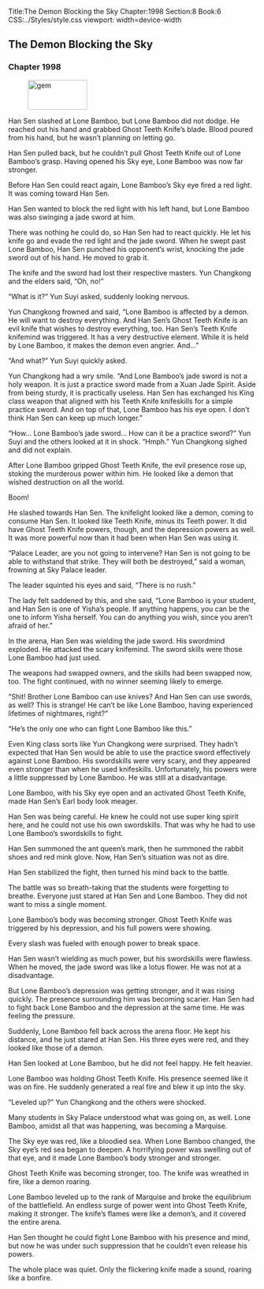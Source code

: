 Title:The Demon Blocking the Sky 
Chapter:1998 
Section:8 
Book:6 
CSS:../Styles/style.css 
viewport: width=device-width
  
## The Demon Blocking the Sky
### Chapter 1998 
<figure>
	<img src="../Images/gem.gif" alt="gem" id="gem" width="120" height="60" />
</figure>
  

  
  Han Sen slashed at Lone Bamboo, but Lone Bamboo did not dodge. He reached out his hand and grabbed Ghost Teeth Knife’s blade. Blood poured from his hand, but he wasn’t planning on letting go.

Han Sen pulled back, but he couldn’t pull Ghost Teeth Knife out of Lone Bamboo’s grasp. Having opened his Sky eye, Lone Bamboo was now far stronger.

Before Han Sen could react again, Lone Bamboo’s Sky eye fired a red light. It was coming toward Han Sen.

Han Sen wanted to block the red light with his left hand, but Lone Bamboo was also swinging a jade sword at him.

There was nothing he could do, so Han Sen had to react quickly. He let his knife go and evade the red light and the jade sword. When he swept past Lone Bamboo, Han Sen punched his opponent’s wrist, knocking the jade sword out of his hand. He moved to grab it.

The knife and the sword had lost their respective masters. Yun Changkong and the elders said, “Oh, no!”

“What is it?” Yun Suyi asked, suddenly looking nervous.

Yun Changkong frowned and said, “Lone Bamboo is affected by a demon. He will want to destroy everything. And Han Sen’s Ghost Teeth Knife is an evil knife that wishes to destroy everything, too. Han Sen’s Teeth Knife knifemind was triggered. It has a very destructive element. While it is held by Lone Bamboo, it makes the demon even angrier. And…”

“And what?” Yun Suyi quickly asked.

Yun Changkong had a wry smile. “And Lone Bamboo’s jade sword is not a holy weapon. It is just a practice sword made from a Xuan Jade Spirit. Aside from being sturdy, it is practically useless. Han Sen has exchanged his King class weapon that aligned with his Teeth Knife knifeskills for a simple practice sword. And on top of that, Lone Bamboo has his eye open. I don’t think Han Sen can keep up much longer.”

“How… Lone Bamboo’s jade sword… How can it be a practice sword?” Yun Suyi and the others looked at it in shock. “Hmph.” Yun Changkong sighed and did not explain.

After Lone Bamboo gripped Ghost Teeth Knife, the evil presence rose up, stoking the murderous power within him. He looked like a demon that wished destruction on all the world.

Boom!

He slashed towards Han Sen. The knifelight looked like a demon, coming to consume Han Sen. It looked like Teeth Knife, minus its Teeth power. It did have Ghost Teeth Knife powers, though, and the depression powers as well. It was more powerful now than it had been when Han Sen was using it.

“Palace Leader, are you not going to intervene? Han Sen is not going to be able to withstand that strike. They will both be destroyed,” said a woman, frowning at Sky Palace leader.

The leader squinted his eyes and said, “There is no rush.”

The lady felt saddened by this, and she said, “Lone Bamboo is your student, and Han Sen is one of Yisha’s people. If anything happens, you can be the one to inform Yisha herself. You can do anything you wish, since you aren’t afraid of her.”

In the arena, Han Sen was wielding the jade sword. His swordmind exploded. He attacked the scary knifemind. The sword skills were those Lone Bamboo had just used.

The weapons had swapped owners, and the skills had been swapped now, too. The fight continued, with no winner seeming likely to emerge.

“Shit! Brother Lone Bamboo can use knives? And Han Sen can use swords, as well? This is strange! He can’t be like Lone Bamboo, having experienced lifetimes of nightmares, right?”

“He’s the only one who can fight Lone Bamboo like this.”

Even King class sorts like Yun Changkong were surprised. They hadn’t expected that Han Sen would be able to use the practice sword effectively against Lone Bamboo. His swordskills were very scary, and they appeared even stronger than when he used knifeskills. Unfortunately, his powers were a little suppressed by Lone Bamboo. He was still at a disadvantage.

Lone Bamboo, with his Sky eye open and an activated Ghost Teeth Knife, made Han Sen’s Earl body look meager.

Han Sen was being careful. He knew he could not use super king spirit here, and he could not use his own swordskills. That was why he had to use Lone Bamboo’s swordskills to fight.

Han Sen summoned the ant queen’s mark, then he summoned the rabbit shoes and red mink glove. Now, Han Sen’s situation was not as dire.

Han Sen stabilized the fight, then turned his mind back to the battle.

The battle was so breath-taking that the students were forgetting to breathe. Everyone just stared at Han Sen and Lone Bamboo. They did not want to miss a single moment.

Lone Bamboo’s body was becoming stronger. Ghost Teeth Knife was triggered by his depression, and his full powers were showing.

Every slash was fueled with enough power to break space.

Han Sen wasn’t wielding as much power, but his swordskills were flawless. When he moved, the jade sword was like a lotus flower. He was not at a disadvantage.

But Lone Bamboo’s depression was getting stronger, and it was rising quickly. The presence surrounding him was becoming scarier. Han Sen had to fight back Lone Bamboo and the depression at the same time. He was feeling the pressure.

Suddenly, Lone Bamboo fell back across the arena floor. He kept his distance, and he just stared at Han Sen. His three eyes were red, and they looked like those of a demon.

Han Sen looked at Lone Bamboo, but he did not feel happy. He felt heavier.

Lone Bamboo was holding Ghost Teeth Knife. His presence seemed like it was on fire. He suddenly generated a real fire and blew it up into the sky.

“Leveled up?” Yun Changkong and the others were shocked.

Many students in Sky Palace understood what was going on, as well. Lone Bamboo, amidst all that was happening, was becoming a Marquise.

The Sky eye was red, like a bloodied sea. When Lone Bamboo changed, the Sky eye’s red sea began to deepen. A horrifying power was swelling out of that eye, and it made Lone Bamboo’s body stronger and stronger.

Ghost Teeth Knife was becoming stronger, too. The knife was wreathed in fire, like a demon roaring.

Lone Bamboo leveled up to the rank of Marquise and broke the equilibrium of the battlefield. An endless surge of power went into Ghost Teeth Knife, making it stronger. The knife’s flames were like a demon’s, and it covered the entire arena.

Han Sen thought he could fight Lone Bamboo with his presence and mind, but now he was under such suppression that he couldn’t even release his powers.

The whole place was quiet. Only the flickering knife made a sound, roaring like a bonfire.
